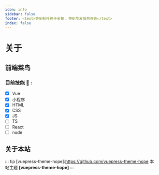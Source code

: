 ```yaml
---
icon: info
sidebar: false
footer: <text>等到秋叶终于金黄, 等到华发悄然苍苍</text>
index: false
---
```


# 关于
## 前端菜鸟 
### 目前技能 :muscle: : 
- [x] Vue 
- [x] 小程序
- [x] HTML
- [x] CSS
- [x] JS
- [ ] TS
- [ ] React
- [ ] node
 
## 关于本站
::: tip
[vuepress-theme-hope]:https://github.com/vuepress-theme-hope
本站主题 **[vuepress-theme-hope]**
:::
